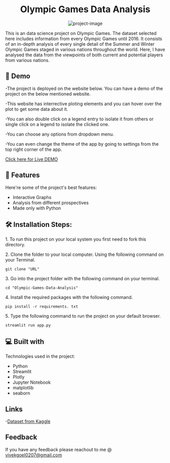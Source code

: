 
<h1 align="center" id="title">Olympic Games Data Analysis</h1>

<p align="center"><img src="https://socialify.git.ci/vivek-2567/Olympic-Games-Data-Analysis/image?description=1&descriptionEditable=Data%20Analysis%20on%20Olympic%20Games%20till%202016...&font=Jost&name=1&owner=1&pattern=Signal&theme=Light" alt="project-image"></p>

<p id="description">This is an data science project on Olympic Games. The dataset selected here includes information from every Olympic Games until 2016. It consists of an in-depth analysis of every single detail of the Summer and Winter Olympic Games staged in various nations throughout the world. Here, I have analysed the data from the viewpoints of both current and potential players from various nations.</p>

<h2>🚀 Demo</h2>

<p>-The project is deployed on the website below. You can have a demo of the project on the below mentioned website.</p>

<p>-This website has interrective ploting elements and you can hover over the plot to get some data about it.</p>

<p>-You can also double click on a legend entry to isolate it from others or single click on a legend to isolate the clicked one.</p>

<p>-You can choose any options from dropdown menu.</p>

<p>-You can even change the theme of the app by going to settings from the top right corner of the app.</p>


[Click here for Live DEMO](https://vivek-2567-olympic-games-data-analysis-app-zrn7gl.streamlit.app/)

<!-- <h2>Project Screenshots:</h2>

![]("https://github.com/vivek-2567/Olympic-Games-Data-Analysis/blob/main/Summer-olympic.gif")

![]("https://github.com/vivek-2567/Olympic-Games-Data-Analysis/blob/main/winter%20olympics.gif")

![]("https://github.com/vivek-2567/Olympic-Games-Data-Analysis/blob/main/changing%20theme.gif") -->

  
  
<h2>🧐 Features</h2>

Here're some of the project's best features:

*   Interactive Graphs
*   Analysis from different prospectives
*   Made only with Python

<h2>🛠️ Installation Steps:</h2>

<p>1. To run this project on your local system you first need to fork this directory.</p>

<p>2. Clone the folder to your local computer. Using the following command on your Terminal.</p>

```
git clone "URL"
```

<p>3. Go into the project folder with the following command on your terminal.</p>

```
cd "Olympic-Games-Data-Analysis"
```

<p>4. Install the required packages with the following command.</p>

```
pip install -r requirements. txt
```

<p>5. Type the following command to run the project on your default browser.</p>

```
streamlit run app.py
```

  
  
<h2>💻 Built with</h2>

Technologies used in the project:

*   Python
*   Streamlit
*   Plotly
*   Jupyter Notebook
*   matplotlib
*   seaborn


## Links
-[Dataset from Kaggle](https://www.kaggle.com/datasets/heesoo37/120-years-of-olympic-history-athletes-and-results)

## Feedback
If you have any feedback please reachout to me @ vivekgoel0207@gmail.com

